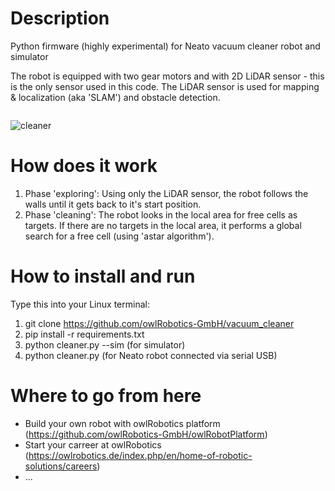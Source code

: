 # Description
Python firmware (highly experimental) for Neato vacuum cleaner robot and simulator

The robot is equipped with two gear motors and with 2D LiDAR sensor - this is the only sensor used in this code. The LiDAR sensor is used for mapping & localization (aka 'SLAM') and obstacle detection.

<img href="https://github.com/owlRobotics-GmbH/vacuum_cleaner/assets/11735886/b2d57bc4-9c65-4377-91f6-1766eb2d07bf" width="200" />

![cleaner](https://github.com/owlRobotics-GmbH/vacuum_cleaner/assets/11735886/416891d8-e6c8-41a9-867d-8b3552c1f8fe)

# How does it work
1. Phase 'exploring': Using only the LiDAR sensor, the robot follows the walls until it gets back to it's start position.
2. Phase 'cleaning': The robot looks in the local area for free cells as targets. If there are no targets in the local area, it performs a global search for a free cell (using 'astar algorithm'). 
   
# How to install and run
Type this into your Linux terminal:
1. git clone https://github.com/owlRobotics-GmbH/vacuum_cleaner
2. pip install -r requirements.txt
3. python cleaner.py --sim    (for simulator)
4. python cleaner.py   (for Neato robot connected via serial USB)

# Where to go from here
* Build your own robot with owlRobotics platform (https://github.com/owlRobotics-GmbH/owlRobotPlatform)
* Start your carreer at owlRobotics (https://owlrobotics.de/index.php/en/home-of-robotic-solutions/careers)
* ...
